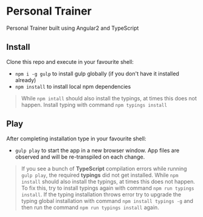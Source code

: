 # Personal Trainer

Personal Trainer built using Angular2 and TypeScript

## Install

Clone this repo and execute in your favourite shell:

* `npm i -g gulp` to install gulp globally (if you don't have it installed already)
* `npm install` to install local npm dependencies

> While `npm intall` should also install the typings, at times this does not happen. Install typing with command `npm typings install`
## Play

After completing installation type in your favourite shell:

* `gulp play` to start the app in a new browser window. App files are observed and will be re-transpiled on each change.

> If you see a bunch of **TypeScript** compilation errors while running `gulp play`, the required **typings** did not get installed.  While `npm install` should also install the typings, at times this does not happen. 
> To fix this, try to install typings again with command `npm run typings install`. 
> If the typing installation throws error try to upgrade the typing global installation with command `npm install typings -g` and then run the command `npm run typings install` again.
